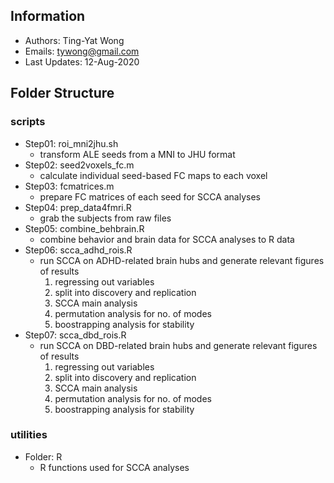 ## Information

- Authors: Ting-Yat Wong
- Emails: tywong@gmail.com
- Last Updates: 12-Aug-2020

## Folder Structure

### scripts
+ Step01: roi_mni2jhu.sh
    + transform ALE seeds from a MNI to JHU format
+ Step02: seed2voxels_fc.m
    + calculate individual seed-based FC maps to each voxel
+ Step03: fcmatrices.m
    + prepare FC matrices of each seed for SCCA analyses
+ Step04: prep_data4fmri.R
    + grab the subjects from raw files
+ Step05: combine_behbrain.R
    + combine behavior and brain data for SCCA analyses to R data
+ Step06: scca_adhd_rois.R
    + run SCCA on ADHD-related brain hubs and generate relevant figures of results
        1. regressing out variables
        2. split into discovery and replication
        3. SCCA main analysis
        4. permutation analysis for no. of modes
        5. boostrapping analysis for stability
+ Step07: scca_dbd_rois.R
    + run SCCA on DBD-related brain hubs and generate relevant figures of results
        1. regressing out variables
        2. split into discovery and replication
        3. SCCA main analysis
        4. permutation analysis for no. of modes
        5. boostrapping analysis for stability

### utilities
+ Folder: R
    + R functions used for SCCA analyses
